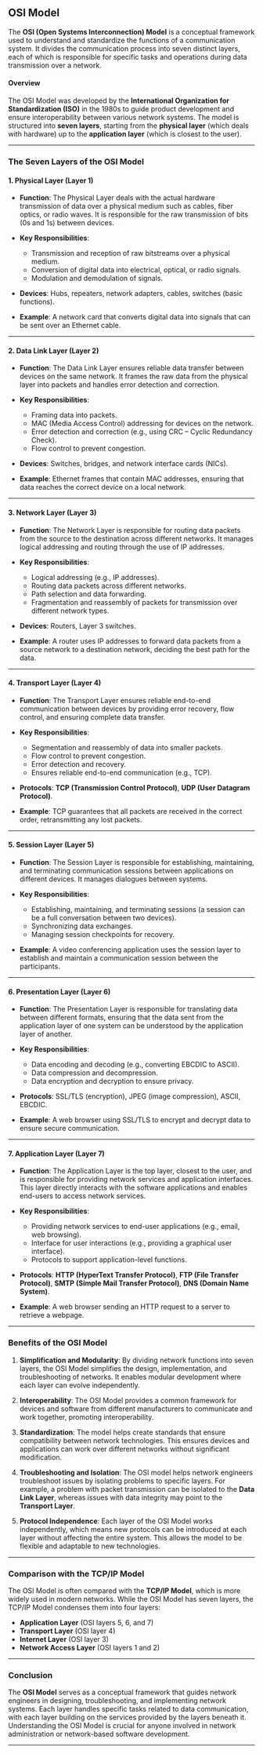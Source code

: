## **OSI Model**

The **OSI (Open Systems Interconnection) Model** is a conceptual framework used to understand and standardize the functions of a communication system. It divides the communication process into seven distinct layers, each of which is responsible for specific tasks and operations during data transmission over a network.

#### **Overview**

The OSI Model was developed by the **International Organization for Standardization (ISO)** in the 1980s to guide product development and ensure interoperability between various network systems. The model is structured into **seven layers**, starting from the **physical layer** (which deals with hardware) up to the **application layer** (which is closest to the user).

---

### **The Seven Layers of the OSI Model**

#### **1. Physical Layer (Layer 1)**

- **Function**: The Physical Layer deals with the actual hardware transmission of data over a physical medium such as cables, fiber optics, or radio waves. It is responsible for the raw transmission of bits (0s and 1s) between devices.
  
- **Key Responsibilities**:
  - Transmission and reception of raw bitstreams over a physical medium.
  - Conversion of digital data into electrical, optical, or radio signals.
  - Modulation and demodulation of signals.
  
- **Devices**: Hubs, repeaters, network adapters, cables, switches (basic functions).
  
- **Example**: A network card that converts digital data into signals that can be sent over an Ethernet cable.

---

#### **2. Data Link Layer (Layer 2)**

- **Function**: The Data Link Layer ensures reliable data transfer between devices on the same network. It frames the raw data from the physical layer into packets and handles error detection and correction.

- **Key Responsibilities**:
  - Framing data into packets.
  - MAC (Media Access Control) addressing for devices on the network.
  - Error detection and correction (e.g., using CRC – Cyclic Redundancy Check).
  - Flow control to prevent congestion.

- **Devices**: Switches, bridges, and network interface cards (NICs).
  
- **Example**: Ethernet frames that contain MAC addresses, ensuring that data reaches the correct device on a local network.

---

#### **3. Network Layer (Layer 3)**

- **Function**: The Network Layer is responsible for routing data packets from the source to the destination across different networks. It manages logical addressing and routing through the use of IP addresses.
  
- **Key Responsibilities**:
  - Logical addressing (e.g., IP addresses).
  - Routing data packets across different networks.
  - Path selection and data forwarding.
  - Fragmentation and reassembly of packets for transmission over different network types.
  
- **Devices**: Routers, Layer 3 switches.
  
- **Example**: A router uses IP addresses to forward data packets from a source network to a destination network, deciding the best path for the data.

---

#### **4. Transport Layer (Layer 4)**

- **Function**: The Transport Layer ensures reliable end-to-end communication between devices by providing error recovery, flow control, and ensuring complete data transfer.

- **Key Responsibilities**:
  - Segmentation and reassembly of data into smaller packets.
  - Flow control to prevent congestion.
  - Error detection and recovery.
  - Ensures reliable end-to-end communication (e.g., TCP).
  
- **Protocols**: **TCP (Transmission Control Protocol)**, **UDP (User Datagram Protocol)**.
  
- **Example**: TCP guarantees that all packets are received in the correct order, retransmitting any lost packets.

---

#### **5. Session Layer (Layer 5)**

- **Function**: The Session Layer is responsible for establishing, maintaining, and terminating communication sessions between applications on different devices. It manages dialogues between systems.

- **Key Responsibilities**:
  - Establishing, maintaining, and terminating sessions (a session can be a full conversation between two devices).
  - Synchronizing data exchanges.
  - Managing session checkpoints for recovery.
  
- **Example**: A video conferencing application uses the session layer to establish and maintain a communication session between the participants.

---

#### **6. Presentation Layer (Layer 6)**

- **Function**: The Presentation Layer is responsible for translating data between different formats, ensuring that the data sent from the application layer of one system can be understood by the application layer of another.

- **Key Responsibilities**:
  - Data encoding and decoding (e.g., converting EBCDIC to ASCII).
  - Data compression and decompression.
  - Data encryption and decryption to ensure privacy.
  
- **Protocols**: SSL/TLS (encryption), JPEG (image compression), ASCII, EBCDIC.
  
- **Example**: A web browser using SSL/TLS to encrypt and decrypt data to ensure secure communication.

---

#### **7. Application Layer (Layer 7)**

- **Function**: The Application Layer is the top layer, closest to the user, and is responsible for providing network services and application interfaces. This layer directly interacts with the software applications and enables end-users to access network services.

- **Key Responsibilities**:
  - Providing network services to end-user applications (e.g., email, web browsing).
  - Interface for user interactions (e.g., providing a graphical user interface).
  - Protocols to support application-level functions.
  
- **Protocols**: **HTTP (HyperText Transfer Protocol)**, **FTP (File Transfer Protocol)**, **SMTP (Simple Mail Transfer Protocol)**, **DNS (Domain Name System)**.
  
- **Example**: A web browser sending an HTTP request to a server to retrieve a webpage.

---

### **Benefits of the OSI Model**

1. **Simplification and Modularity**: By dividing network functions into seven layers, the OSI Model simplifies the design, implementation, and troubleshooting of networks. It enables modular development where each layer can evolve independently.

2. **Interoperability**: The OSI Model provides a common framework for devices and software from different manufacturers to communicate and work together, promoting interoperability.

3. **Standardization**: The model helps create standards that ensure compatibility between network technologies. This ensures devices and applications can work over different networks without significant modification.

4. **Troubleshooting and Isolation**: The OSI model helps network engineers troubleshoot issues by isolating problems to specific layers. For example, a problem with packet transmission can be isolated to the **Data Link Layer**, whereas issues with data integrity may point to the **Transport Layer**.

5. **Protocol Independence**: Each layer of the OSI Model works independently, which means new protocols can be introduced at each layer without affecting the entire system. This allows the model to be flexible and adaptable to new technologies.

---

### **Comparison with the TCP/IP Model**

The OSI Model is often compared with the **TCP/IP Model**, which is more widely used in modern networks. While the OSI Model has seven layers, the TCP/IP Model condenses them into four layers: 

- **Application Layer** (OSI layers 5, 6, and 7)
- **Transport Layer** (OSI layer 4)
- **Internet Layer** (OSI layer 3)
- **Network Access Layer** (OSI layers 1 and 2)

---

### **Conclusion**

The **OSI Model** serves as a conceptual framework that guides network engineers in designing, troubleshooting, and implementing network systems. Each layer handles specific tasks related to data communication, with each layer building on the services provided by the layers beneath it. Understanding the OSI Model is crucial for anyone involved in network administration or network-based software development.

---
